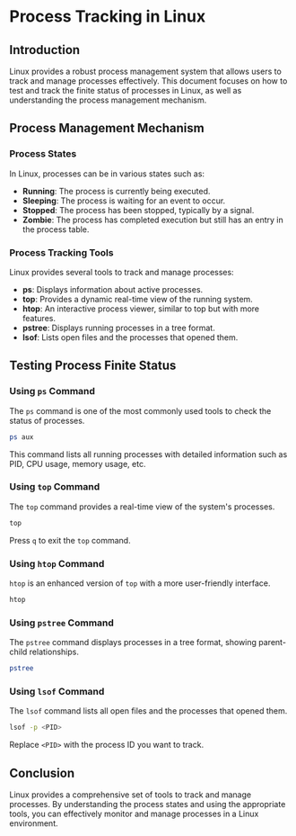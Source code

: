 # Process Tracking in Linux

## Introduction

Linux provides a robust process management system that allows users to track and manage processes effectively. This document focuses on how to test and track the finite status of processes in Linux, as well as understanding the process management mechanism.

## Process Management Mechanism

### Process States

In Linux, processes can be in various states such as:

- **Running**: The process is currently being executed.
- **Sleeping**: The process is waiting for an event to occur.
- **Stopped**: The process has been stopped, typically by a signal.
- **Zombie**: The process has completed execution but still has an entry in the process table.

### Process Tracking Tools

Linux provides several tools to track and manage processes:

- **ps**: Displays information about active processes.
- **top**: Provides a dynamic real-time view of the running system.
- **htop**: An interactive process viewer, similar to top but with more features.
- **pstree**: Displays running processes in a tree format.
- **lsof**: Lists open files and the processes that opened them.

## Testing Process Finite Status

### Using `ps` Command

The `ps` command is one of the most commonly used tools to check the status of processes.

```bash
ps aux
```

This command lists all running processes with detailed information such as PID, CPU usage, memory usage, etc.

### Using `top` Command

The `top` command provides a real-time view of the system's processes.

```bash
top
```

Press `q` to exit the `top` command.

### Using `htop` Command

`htop` is an enhanced version of `top` with a more user-friendly interface.

```bash
htop
```

### Using `pstree` Command

The `pstree` command displays processes in a tree format, showing parent-child relationships.

```bash
pstree
```

### Using `lsof` Command

The `lsof` command lists all open files and the processes that opened them.

```bash
lsof -p <PID>
```

Replace `<PID>` with the process ID you want to track.

## Conclusion

Linux provides a comprehensive set of tools to track and manage processes. By understanding the process states and using the appropriate tools, you can effectively monitor and manage processes in a Linux environment.